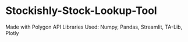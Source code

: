 # Stockishly-Stock-Lookup-Tool
Made with Polygon API
Libraries Used: Numpy, Pandas, Streamlit, TA-Lib, Plotly
